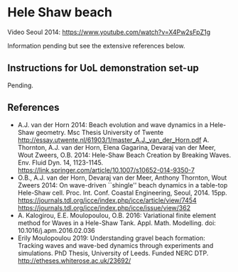 # Hele Shaw beach

Video Seoul 2014: https://www.youtube.com/watch?v=X4Pw2sFpZ1g

Information pending but see the extensive references below.

## Instructions for UoL demonstration set-up
Pending.

## References
- A.J. van der Horn 2014: Beach evolution and wave dynamics in a Hele-Shaw geometry. Msc Thesis University of Twente http://essay.utwente.nl/61903/1/master_A.J._van_der_Horn.pdf
A. Thornton, A.J. van der Horn, Elena Gagarina, Devaraj van der Meer, Wout Zweers, O.B. 2014: Hele-Shaw Beach Creation by Breaking Waves. Env. Fluid Dyn. 14, 1123-1145. https://link.springer.com/article/10.1007/s10652-014-9350-7
- O.B., A.J. van der Horn, Devaraj van der Meer, Anthony Thornton, Wout Zweers 2014: On wave-driven ``shingle'' beach dynamics in a table-top Hele-Shaw cell. Proc. Int. Conf. Coastal Engineering, Seoul, 2014. 15pp. https://journals.tdl.org/icce/index.php/icce/article/view/7454 https://journals.tdl.org/icce/index.php/icce/issue/view/362
- A. Kalogirou, E.E. Moulopoulou, O.B. 2016:
Variational finite element method for Waves in a Hele-Shaw Tank. Appl. Math. Modelling. doi: 10.1016/j.apm.2016.02.036
- Erily Moulopoulou 2019: Understanding gravel beach formation: Tracking waves and wave-bed dynamics through experiments and simulations.
PhD Thesis, University of Leeds. Funded NERC DTP. http://etheses.whiterose.ac.uk/23692/
